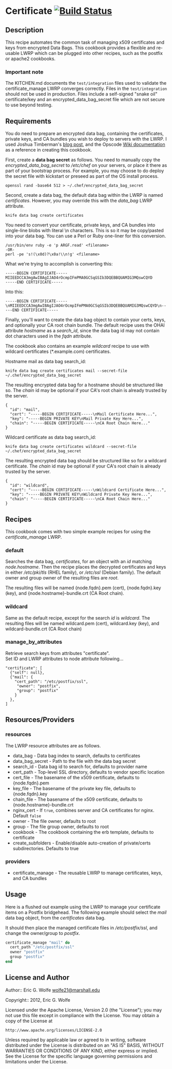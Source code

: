 # Certificate [![Build Status](https://secure.travis-ci.org/atomic-penguin/cookbook-certificate.png?branch=master)](http://travis-ci.org/atomic-penguin/cookbook-certificate)

## Description

This recipe automates the common task of managing x509 certificates and keys
from encrypted Data Bags.  This cookbook provides a flexible and re-usable
LWRP which can be plugged into other recipes, such as the postfix or apache2
cookbooks.

### Important note

The KITCHEN.md documents the `test/integration` files used to validate
the certificate\_manage LWRP converges correctly.  Files in the `test/integration`
should not be used in production.  Files include a self-signed "snake oil" certificate/key
and an encrypted\_data\_bag\_secret file which are not secure to use beyond testing.

## Requirements

You do need to prepare an encrypted data bag, containing the certificates,
private keys, and CA bundles you wish to deploy to servers with the LWRP.
I used Joshua Timberman's [blog post](https://jtimberman.posterous.com/64227128),
and the Opscode [Wiki documentation](http://wiki.opscode.com/display/chef/Encrypted+Data+Bags)
as a reference in creating this cookbook.

First, create a **data bag secret** as follows.  You need to manually copy
the *encrypted_data_bag_secret* to */etc/chef* on your servers, or place it
there as part of your bootstrap process.  For example, you may choose to
do deploy the secret file with kickstart or preseed as part of the OS
install process. 

    openssl rand -base64 512 > ~/.chef/encrypted_data_bag_secret

Second, create a data bag, the default data bag within the LWRP is
named *certificates*.  However, you may override this with the
*data_bag* LWRP attribute.

    knife data bag create certificates

You need to convert your certificate, private keys, and CA bundles into
single-line blobs with literal \n characters.  This is so it may be
copy/pasted into your data bag.  You can use a Perl or Ruby one-liner for
this conversion.

    /usr/bin/env ruby -e 'p ARGF.read' <filename>
    -OR-
    perl -pe 's!(\x0d)?\x0a!\\n!g' <filename>

What we're trying to accomplish is converting this:

    -----BEGIN CERTIFICATE-----
    MIIEEDCCA3mgAwIBAgIJAO4rOcmpIFmPMA0GCSqGSIb3DQEBBQUAMIG3MQswCQYD
    -----END CERTIFICATE-----

Into this:

    -----BEGIN CERTIFICATE-----\nMIIEEDCCA3mgAwIBAgIJAO4rOcmpIFmPMA0GCSqGSIb3DQEBBQUAMIG3MQswCQYD\n-----END CERTIFICATE-----

Finally, you'll want to create the data bag object to contain your certs,
keys, and optionally your CA root chain bundle.  The default recipe uses
the OHAI attribute *hostname* as a *search_id*, since the data bag id may not 
contain dot characters used in the *fqdn* attribute.

The cookbook also contains an example *wildcard* recipe to use with wildcard
certificates (\*.example.com) certificates.

Hostname mail as data bag search_id:

    knife data bag create certificates mail --secret-file ~/.chef/encrypted_data_bag_secret

The resulting encrypted data bag for a hostname should be structured like so.
The *chain* id may be optional if your CA's root chain is already trusted by the
server.

    {
      "id": "mail",
      "cert": "-----BEGIN CERTIFICATE-----\nMail Certificate Here...",
      "key": "-----BEGIN PRIVATE KEY\nMail Private Key Here...",
      "chain": "-----BEGIN CERTIFICATE-----\nCA Root Chain Here..."
    }


Wildcard certificate as data bag search_id:

    knife data bag create certificates wildcard --secret-file ~/.chef/encrypted_data_bag_secret

The resulting encrypted data bag should be structured like so for a wildcard
certificate.  The *chain* id may be optional if your CA's root chain is already
trusted by the server.

    {
      "id": "wildcard",
      "cert": "-----BEGIN CERTIFICATE-----\nWildcard Certificate Here...",
      "key": "-----BEGIN PRIVATE KEY\nWildcard Private Key Here...",
      "chain": "-----BEGIN CERTIFICATE-----\nCA Root Chain Here..."
    }


## Recipes

This cookbook comes with two simple example recipes for using the *certificate_manage* LWRP.

### default

Searches the data bag, *certificates*, for an object with an *id* matching
*node.hostname*.  Then the recipe places the decrypted certificates and keys
in either */etc/pki/tls* (RHEL family), or */etc/ssl* (Debian family).  The
default owner and group owner of the resulting files are *root*.

The resulting files will be named {node.fqdn}.pem (cert),
{node.fqdn}.key (key), and {node.hostname}-bundle.crt (CA Root chain).

### wildcard

Same as the default recipe, except for the search *id* is *wildcard*.
The resulting files will be named wildcard.pem (cert), wildcard.key (key),
and wildcard-bundle.crt (CA Root chain)

### manage_by_attributes

Retrieve search keys from attributes "certificate".  
Set ID and LWRP attributes to node attribute following...

    "certificate": [
      {"self": null},
      {"mail": {
        "cert_path": "/etc/postfix/ssl",
         "owner": "postfix",
         "group": "postfix"
        }
      },
    ]


## Resources/Providers

### resources

The LWRP resource attributes are as follows.

  * data\_bag - Data bag index to search, defaults to certificates
  * data\_bag\_secret - Path to the file with the data bag secret
  * search\_id - Data bag id to search for, defaults to provider name
  * cert\_path - Top-level SSL directory, defaults to vendor specific location
  * cert\_file - The basename of the x509 certificate, defaults to {node.fqdn}.pem
  * key\_file - The basename of the private key file, defaults to {node.fqdn}.key
  * chain\_file - The basename of the x509 certificate, defaults to {node.hostname}-bundle.crt
  * nginx\_cert - If `true`, combines server and CA certificates for nginx. Default `false`
  * owner - The file owner, defaults to root
  * group - The file group owner, defaults to root
  * cookbook - The cookbook containing the erb template, defaults to certificate
  * create\_subfolders - Enable/disable auto-creation of private/certs subdirectories.  Defaults to true

### providers

  * certificate\_manage - The reusable LWRP to manage certificates, keys, and CA bundles

## Usage

Here is a flushed out example using the LWRP to manage your certificate
items on a Postfix bridgehead.  The following example should select the
*mail* data bag object, from the *certificates* data bag.

It should then place the managed certificate files in */etc/postfix/ssl*,
and change the owner/group to *postfix*.

```ruby
certificate_manage "mail" do
  cert_path "/etc/postfix/ssl"
  owner "postfix"
  group "postfix"
end
```      

## License and Author

Author:: Eric G. Wolfe <wolfe21@marshall.edu> 

Copyright:: 2012, Eric G. Wolfe

Licensed under the Apache License, Version 2.0 (the "License");
you may not use this file except in compliance with the License.
You may obtain a copy of the License at

    http://www.apache.org/licenses/LICENSE-2.0

Unless required by applicable law or agreed to in writing, software
distributed under the License is distributed on an "AS IS" BASIS,
WITHOUT WARRANTIES OR CONDITIONS OF ANY KIND, either express or implied.
See the License for the specific language governing permissions and
limitations under the License.
